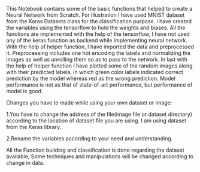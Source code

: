 This Notebook contains some of the basic functions that helped to create a Neural Network from Scratch. For illustration I have used MNIST dataset from the Keras Datasets class for the classification purpose. i have created the variables using the tensorflow to hold the weights and biases. All the functions are implemented with the help of the tensorflow, I have not used any of the keras function as backend while implementing neural network. With the help of helper function, I have imported the data and preprocessed it. Preprocessing includes one hot encoding the labels and normalizing the images as well as unrolling them so as to pass to the network. In last with the help of helper function I have plotted some of the random images along with their predicted labels, in which green color labels indicated correct prediction by the model whereas red as the wrong prediction. Model performance is not as that of state-of-art performance, but performance of model is good.

Changes you have to made while using your own dataset or image:

1.You have to change the address of the file(image file or dataset directory) according to the location of dataset file you are using. I am using dataset from the Keras library.

2.Rename the variables according to your need and understanding.

All the Function building and classification is done regarding the dataset available, Some techniques and manipulations will be changed according to change in data.
